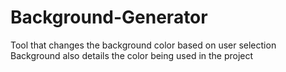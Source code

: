 # Background-Generator
Tool that changes the background color based on user selection
Background also details the color being used in the project
